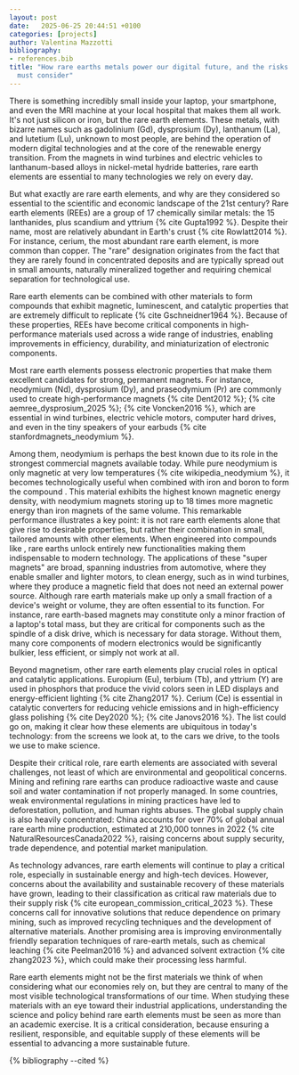 ```yaml
---
layout: post
date:   2025-06-25 20:44:51 +0100
categories: [projects]
author: Valentina Mazzotti
bibliography:
- references.bib
title: "How rare earths metals power our digital future, and the risks we
  must consider"
---
```


There is something incredibly small inside your laptop, your smartphone, and even the MRI machine at your local hospital that makes them all work. It's not just silicon or iron, but the rare earth elements. These metals, with bizarre names such as gadolinium (Gd), dysprosium (Dy), lanthanum (La), and lutetium (Lu), unknown to most people, are behind the operation of modern digital technologies and at the core of the renewable energy transition. From the magnets in wind turbines and electric vehicles to lanthanum-based alloys in nickel-metal hydride batteries, rare earth elements are essential to many technologies we rely on every day.

But what exactly are rare earth elements, and why are they considered so essential to the scientific and economic landscape of the 21st century? Rare earth elements (REEs) are a group of 17 chemically similar metals: the 15 lanthanides, plus scandium and yttrium {% cite Gupta1992 %}. Despite their name, most are relatively abundant in Earth's crust {% cite Rowlatt2014 %}. For instance, cerium, the most abundant rare earth element, is more common than copper. The "rare" designation originates from the fact that they are rarely found in concentrated deposits and are typically spread out in small amounts, naturally mineralized together and requiring chemical separation for technological use.

Rare earth elements can be combined with other materials to form compounds that exhibit magnetic, luminescent, and catalytic properties that are extremely difficult to replicate {% cite Gschneidner1964 %}. Because of these properties, REEs have become critical components in high-performance materials used across a wide range of industries, enabling improvements in efficiency, durability, and miniaturization of electronic components.

Most rare earth elements possess electronic properties that make them excellent candidates for strong, permanent magnets. For instance, neodymium (Nd), dysprosium (Dy), and praseodymium (Pr) are commonly used to create high-performance magnets {% cite Dent2012 %}; {% cite aemree_dysprosium_2025 %}; {% cite Voncken2016 %}, which are essential in wind turbines, electric vehicle motors, computer hard drives, and even in the tiny speakers of your earbuds {% cite stanfordmagnets_neodymium %}.

Among them, neodymium is perhaps the best known due to its role in the strongest commercial magnets available today. While pure neodymium is only magnetic at very low temperatures {% cite wikipedia_neodymium %}, it becomes technologically useful when combined with iron and boron to form the compound . This material exhibits the highest known magnetic energy density, with neodymium magnets storing up to 18 times more magnetic energy than iron magnets of the same volume. This remarkable performance illustrates a key point: it is not rare earth elements alone that give rise to desirable properties, but rather their combination in small, tailored amounts with other elements. When engineered into compounds like , rare earths unlock entirely new functionalities making them indispensable to modern technology. The applications of these "super magnets" are broad, spanning industries from automotive, where they enable smaller and lighter motors, to clean energy, such as in wind turbines, where they produce a magnetic field that does not need an external power source. Although rare earth materials make up only a small fraction of a device's weight or volume, they are often essential to its function. For instance, rare earth-based magnets may constitute only a minor fraction of a laptop's total mass, but they are critical for components such as the spindle of a disk drive, which is necessary for data storage. Without them, many core components of modern electronics would be significantly bulkier, less efficient, or simply not work at all.

Beyond magnetism, other rare earth elements play crucial roles in optical and catalytic applications. Europium (Eu), terbium (Tb), and yttrium (Y) are used in phosphors that produce the vivid colors seen in LED displays and energy-efficient lighting {% cite Zhang2017 %}. Cerium (Ce) is essential in catalytic converters for reducing vehicle emissions and in high-efficiency glass polishing {% cite Dey2020 %}; {% cite Janovs2016 %}. The list could go on, making it clear how these elements are ubiquitous in today's technology: from the screens we look at, to the cars we drive, to the tools we use to make science.

Despite their critical role, rare earth elements are associated with several challenges, not least of which are environmental and geopolitical concerns. Mining and refining rare earths can produce radioactive waste and cause soil and water contamination if not properly managed. In some countries, weak environmental regulations in mining practices have led to deforestation, pollution, and human rights abuses. The global supply chain is also heavily concentrated: China accounts for over 70% of global annual rare earth mine production, estimated at 210,000 tonnes in 2022 {% cite NaturalResourcesCanada2022 %}, raising concerns about supply security, trade dependence, and potential market manipulation.

As technology advances, rare earth elements will continue to play a critical role, especially in sustainable energy and high-tech devices. However, concerns about the availability and sustainable recovery of these materials have grown, leading to their classification as critical raw materials due to their supply risk {% cite european_commission_critical_2023 %}. These concerns call for innovative solutions that reduce dependence on primary mining, such as improved recycling techniques and the development of alternative materials. Another promising area is improving environmentally friendly separation techniques of rare-earth metals, such as chemical leaching {% cite Peelman2016 %} and advanced solvent extraction {% cite zhang2023 %}, which could make their processing less harmful.

Rare earth elements might not be the first materials we think of when considering what our economies rely on, but they are central to many of the most visible technological transformations of our time. When studying these materials with an eye toward their industrial applications, understanding the science and policy behind rare earth elements must be seen as more than an academic exercise. It is a critical consideration, because ensuring a resilient, responsible, and equitable supply of these elements will be essential to advancing a more sustainable future.

{% bibliography --cited %}